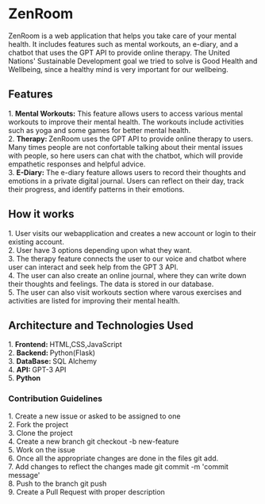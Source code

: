 <h1>ZenRoom</h1>
ZenRoom is a web application that helps you take care of your mental health. It includes features such as mental workouts, an e-diary, and a chatbot that uses the GPT API to provide online therapy. The United Nations' Sustainable Development goal we tried to solve is Good Health and Wellbeing, since a healthy mind is very important for our wellbeing.
<h2>Features</h2>
1. <b>Mental Workouts:</b> 
This feature allows users to access various mental workouts to improve their mental health. The workouts include activities such as yoga and some games for better mental health. </br>
2. <b>Therapy: </b>
ZenRoom uses the GPT API to provide online therapy to users. Many times people are not confortable talking about their mental issues with people, so here users can chat with the chatbot, which will provide empathetic responses and helpful advice.</br>
3. <b>E-Diary:</b>
The e-diary feature allows users to record their thoughts and emotions in a private digital journal. Users can reflect on their day, track their progress, and identify patterns in their emotions.</br>
<h2>How it works</h2>
1. User visits our webapplication and creates a new account or login to their existing account.</br>
2. User have 3 options depending upon what they want.</br>
3. The therapy feature connects the user to our voice and chatbot where user can interact and seek help from the GPT 3 API.</br>
4. The user can also create an online journal, where they can write down their thoughts and feelings. The data is stored in our database.</br>
5. The user can also visit workouts section where varous exercises and activities are listed for improving their mental health.</br>
<h2>Architecture and Technologies Used</h2>
1. <b>Frontend: </b>HTML,CSS,JavaScript</br>
2. <b>Backend: </b>Python(Flask)</br>
3. <b>DataBase: </b>SQL Alchemy</br>
4. <b>API: </b>GPT-3 API</br>
5. <b>Python</b>
<h3>Contribution Guidelines</h3>
1. Create a new issue or asked to be assigned to one</br>
2. Fork the project</br>
3. Clone the project</br>
4. Create a new branch git checkout -b new-feature</br>
5. Work on the issue</br>
6. Once all the appropriate changes are done in the files git add.</br>
7. Add changes to reflect the changes made git commit -m 'commit message'</br>
8. Push to the branch git push</br>
9. Create a Pull Request with proper description</br>

